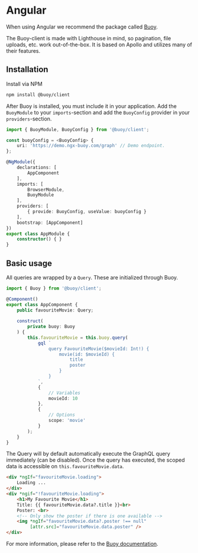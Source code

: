 # Angular

When using Angular we recommend the package called [Buoy](https://ngx-buoy.com).

The Buoy-client is made with Lighthouse in mind, so pagination, file uploads, etc. work out-of-the-box.
It is based on Apollo and utilizes many of their features.

## Installation

Install via NPM

```sh
npm install @buoy/client
```

After Buoy is installed, you must include it in your application.
Add the `BuoyModule` to your `imports`-section and add the `BuoyConfig` provider in your `providers`-section.

```typescript
import { BuoyModule, BuoyConfig } from '@buoy/client';

const buoyConfig = <BuoyConfig> {
    uri: 'https://demo.ngx-buoy.com/graph' // Demo endpoint.
};

@NgModule({
    declarations: [
        AppComponent
    ],
    imports: [
        BrowserModule,
        BuoyModule
    ],
    providers: [
        { provide: BuoyConfig, useValue: buoyConfig }
    ],
    bootstrap: [AppComponent]
})
export class AppModule {
    constructor() { }
}
```

## Basic usage

All queries are wrapped by a `Query`. These are initialized through Buoy.


```typescript
import { Buoy } from '@buoy/client';

@Component()
export class AppComponent {
    public favouriteMovie: Query;
    
    construct(
        private buoy: Buoy
    ) {
        this.favouriteMovie = this.buoy.query(
            gql `
                query FavouriteMovie($movieId: Int!) {
                    movie(id: $movieId) {
                        title
                        poster
                    }
                }
            `,
            {
                // Variables
                movieId: 10
            },
            {
                // Options
                scope: 'movie'
            }            
        );
    }
}
```

The Query will by default automatically execute the GraphQL query immediately (can be disabled).
Once the query has executed, the scoped data is accessible on `this.favouriteMovie.data`.

```html
<div *ngIf="favouriteMovie.loading">
    Loading ...
</div>
<div *ngif="!favouriteMovie.loading">
    <h1>My Favourite Movie</h1>
    Title: {{ favouriteMovie.data?.title }}<br>
    Poster: <br>
    <!-- Only show the poster if there is one available -->
    <img *ngIf="favouriteMovie.data?.poster !== null"
         [attr.src]="favouriteMovie.data.poster" /> 
</div>
```

For more information, please refer to the [Buoy documentation](https://ngx-buoy.com).